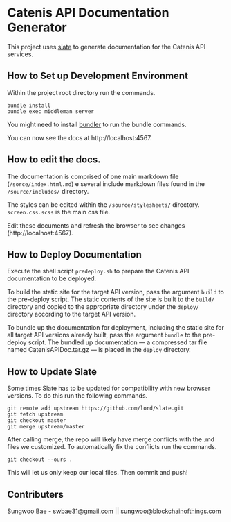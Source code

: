 # Catenis API Documentation Generator

This project uses [slate](https://github.com/lord/slate) to generate documentation for the Catenis API services.

## How to Set up Development Environment

Within the project root directory run the commands.

```shell
bundle install
bundle exec middleman server
```

You might need to install [bundler](http://bundler.io/) to run the bundle commands.

You can now see the docs at http://localhost:4567.

## How to edit the docs.

The documentation is comprised of one main markdown file (```/sorce/index.html.md```) e several include markdown files found
in the ```/source/includes/``` directory.

The styles can be edited within the ```/source/stylesheets/``` directory. ```screen.css.scss``` is the main css file.

Edit these documents and refresh the browser to see changes (http://localhost:4567).

## How to Deploy Documentation

Execute the shell script ```predeploy.sh``` to prepare the Catenis API documentation to be deployed.

To build the static site for the target API version, pass the argument ```build``` to the pre-deploy script. The static
contents of the site is built to the ```build/``` directory and copied to the appropriate directory under the
```deploy/``` directory according to the target API version.

To bundle up the documentation for deployment, including the static site for all target API versions already built, pass
the argument ```bundle``` to the pre-deploy script. The bundled up documentation — a compressed tar file
named CatenisAPIDoc.tar.gz — is placed in the ```deploy``` directory.

## How to Update Slate

Some times Slate has to be updated for compatibility with new browser versions. To do this run the following commands.

```shell
git remote add upstream https://github.com/lord/slate.git
git fetch upstream
git checkout master
git merge upstream/master
```

After calling merge, the repo will likely have merge conflicts with the .md files we customized. To automatically fix the conflicts run the commands.

```shell
git checkout --ours .
```

This will let us only keep our local files. Then commit and push!

## Contributers

Sungwoo Bae - swbae31@gmail.com || sungwoo@blockchainofthings.com
